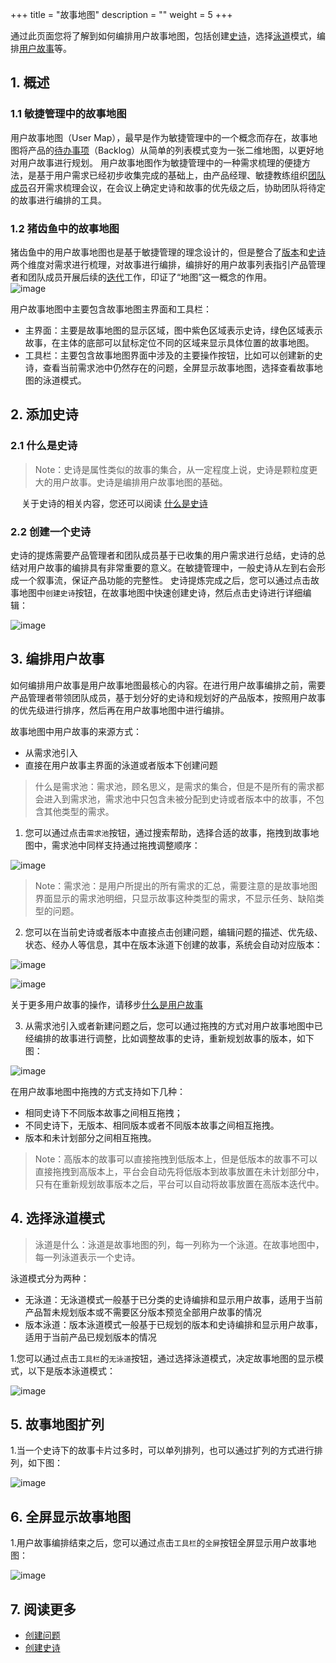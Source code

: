 +++
title = "故事地图"
description = ""
weight = 5
+++

通过此页面您将了解到如何编排用户故事地图，包括创建[史诗](../work-lists/epic)，选择[泳道](../iteration-plan/lane)模式，编排[用户故事](../work-lists/user-story)等。

## 1. 概述

### 1.1 敏捷管理中的故事地图

用户故事地图（User Map），最早是作为敏捷管理中的一个概念而存在，故事地图将产品的[待办事项](../work-lists)（Backlog）从简单的列表模式变为一张二维地图，以更好地对用户故事进行规划。
用户故事地图作为敏捷管理中的一种需求梳理的便捷方法，是基于用户需求已经初步收集完成的基础上，由产品经理、敏捷教练组织[团队成员](../teammember)召开需求梳理会议，在会议上确定史诗和故事的优先级之后，协助团队将待定的故事进行编排的工具。

### 1.2 猪齿鱼中的故事地图

猪齿鱼中的用户故事地图也是基于敏捷管理的理念设计的，但是整合了[版本](../work-lists)和[史诗](../work-lists/epic)两个维度对需求进行梳理，对故事进行编排，编排好的用户故事列表指引产品管理者和团队成员开展后续的[迭代](../iteration-plan)工作，印证了“地图”这一概念的作用。  
![image](/docs/user-guide/cooperation/image/storyMap-01.png)

用户故事地图中主要包含故事地图主界面和工具栏：

 * 主界面：主要是故事地图的显示区域，图中紫色区域表示史诗，绿色区域表示故事，在主体的底部可以鼠标定位不同的区域来显示具体位置的故事地图。  
  * 工具栏：主要包含故事地图界面中涉及的主要操作按钮，比如可以创建新的史诗，查看当前需求池中仍然存在的问题，全屏显示故事地图，选择查看故事地图的泳道模式。
   

## 2. 添加史诗

### 2.1 什么是史诗
<blockquote class="note">
Note：史诗是属性类似的故事的集合，从一定程度上说，史诗是颗粒度更大的用户故事。史诗是编排用户故事地图的基础。</blockquote>

&emsp; 关于史诗的相关内容，您还可以阅读 [什么是史诗](../work-lists/epic)

### 2.2 创建一个史诗

史诗的提炼需要产品管理者和团队成员基于已收集的用户需求进行总结，史诗的总结对用户故事的编排具有非常重要的意义。在敏捷管理中，一般史诗从左到右会形成一个叙事流，保证产品功能的完整性。
史诗提炼完成之后，您可以通过点击故事地图中`创建史诗`按钮，在故事地图中快速创建史诗，然后点击史诗进行详细编辑：




![image](/docs/user-guide/cooperation/image/storyMap-02.png)



## 3. 编排用户故事

如何编排用户故事是用户故事地图最核心的内容。在进行用户故事编排之前，需要产品管理者带领团队成员，基于划分好的史诗和规划好的产品版本，按照用户故事的优先级进行排序，然后再在用户故事地图中进行编排。

故事地图中用户故事的来源方式：

 * 从需求池引入
 * 直接在用户故事主界面的泳道或者版本下创建问题

<blockquote class="note">什么是需求池：需求池，顾名思义，是需求的集合，但是不是所有的需求都会进入到需求池，需求池中只包含未被分配到史诗或者版本中的故事，不包含其他类型的需求。</blockquote>

1. 您可以通过点击`需求池`按钮，通过搜索帮助，选择合适的故事，拖拽到故事地图中，需求池中同样支持通过拖拽调整顺序：

![image](/docs/user-guide/cooperation/image/storyMap-03.png)

<blockquote class="note">Note：需求池：是用户所提出的所有需求的汇总，需要注意的是故事地图界面显示的需求池明细，只显示故事这种类型的需求，不显示任务、缺陷类型的问题。</blockquote>

2. 您可以在当前史诗或者版本中直接点击创建问题，编辑问题的描述、优先级、状态、经办人等信息，其中在版本泳道下创建的故事，系统会自动对应版本：

![image](/docs/user-guide/cooperation/image/storyMap-04.png)

![image](/docs/user-guide/cooperation/image/storyMap-05.png)

关于更多用户故事的操作，请移步[什么是用户故事](../work-lists/user-story)


3. 从需求池引入或者新建问题之后，您可以通过拖拽的方式对用户故事地图中已经编排的故事进行调整，比如调整故事的史诗，重新规划故事的版本，如下图：

![image](/docs/user-guide/cooperation/image/storyMap-06.png)

在用户故事地图中拖拽的方式支持如下几种：

 * 相同史诗下不同版本故事之间相互拖拽；
 * 不同史诗下，无版本、相同版本或者不同版本故事之间相互拖拽。
 * 版本和未计划部分之间相互拖拽。

<blockquote class="note">Note：高版本的故事可以直接拖拽到低版本上，但是低版本的故事不可以直接拖拽到高版本上，平台会自动先将低版本到故事放置在未计划部分中，只有在重新规划故事版本之后，平台可以自动将故事放置在高版本迭代中。</blockquote>

## 4. 选择泳道模式

<blockquote class="note">泳道是什么：泳道是故事地图的列，每一列称为一个泳道。在故事地图中，每一列泳道表示一个史诗。</blockquote>

泳道模式分为两种：
 * 无泳道：无泳道模式一般基于已分类的史诗编排和显示用户故事，适用于当前产品暂未规划版本或不需要区分版本预览全部用户故事的情况
 * 版本泳道：版本泳道模式一般基于已规划的版本和史诗编排和显示用户故事，适用于当前产品已规划版本的情况


1.您可以通过点击`工具栏`的`无泳道`按钮，通过选择泳道模式，决定故事地图的显示模式，以下是版本泳道模式：

![image](/docs/user-guide/cooperation/image/storyMap-07.png)


## 5. 故事地图扩列

1.当一个史诗下的故事卡片过多时，可以单列排列，也可以通过扩列的方式进行排列，如下图：

![image](/docs/user-guide/cooperation/image/storyMap-08.png)

## 6. 全屏显示故事地图

1.用户故事编排结束之后，您可以通过点击`工具栏`的`全屏`按钮全屏显示用户故事地图：

![image](/docs/user-guide/cooperation/image/storyMap-09.png)

## 7. 阅读更多

- [创建问题](../work-lists/problem)
- [创建史诗](../work-lists/epic)

 